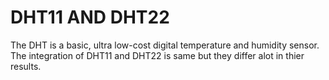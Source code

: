 # DHT11 AND DHT22
The DHT is a basic, ultra low-cost digital temperature and humidity sensor. The integration of DHT11 and DHT22 is same but they differ alot in thier results.